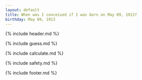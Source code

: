 ```yaml
---
layout: default
title: When was I conceived if I was born on May 09, 1913?
birthday: May 09, 1913
---
```


{% include header.md %}

{% include guess.md %}

{% include calculate.md %}

{% include safety.md %}

{% include footer.md %}




